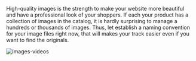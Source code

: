 

High-quality images is the strength to make your website more beautiful and have a professional look of your shoppers. If each your product has a collection of images in the catalog, it is hardly surprising to manage a hundreds or thousands of images. Thus, let establish a naming convention for your image files right now, that will makes your track easier even if you want to find the originals.

![images-videos](https://lh3.googleusercontent.com/bMmWN_OyCGdFj4IEVuzlKcehtOkOdpixXIIiMVzqyjEhAs7oqorEiAAxNGSAElRHlXcEKis-NzwOLxUf8TYJLz0qP15jq6NHLh09t4QDftAQ85ZeqtUBbohl6LDsW-d7puibqULn)

